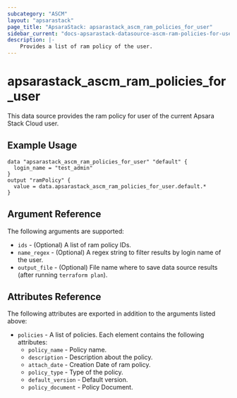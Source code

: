 ```yaml
---
subcategory: "ASCM"
layout: "apsarastack"
page_title: "ApsaraStack: apsarastack_ascm_ram_policies_for_user"
sidebar_current: "docs-apsarastack-datasource-ascm-ram-policies-for-user"
description: |-
    Provides a list of ram policy of the user.
---
```


# apsarastack\_ascm_ram_policies_for_user

This data source provides the ram policy for user of the current Apsara Stack Cloud user.

## Example Usage

```
data "apsarastack_ascm_ram_policies_for_user" "default" {
  login_name = "test_admin"
}
output "ramPolicy" {
  value = data.apsarastack_ascm_ram_policies_for_user.default.*
}

```

## Argument Reference

The following arguments are supported:

* `ids` - (Optional) A list of ram policy IDs.
* `name_regex` - (Optional) A regex string to filter results by login name of the user.
* `output_file` - (Optional) File name where to save data source results (after running `terraform plan`).

## Attributes Reference

The following attributes are exported in addition to the arguments listed above:

* `policies` - A list of policies. Each element contains the following attributes:
  * `policy_name` - Policy name.
  * `description` - Description about the policy.
  * `attach_date` -  Creation Date of ram policy.
  * `policy_type` - Type of the policy.
  * `default_version` - Default version.
  * `policy_document` - Policy Document.
     
     
